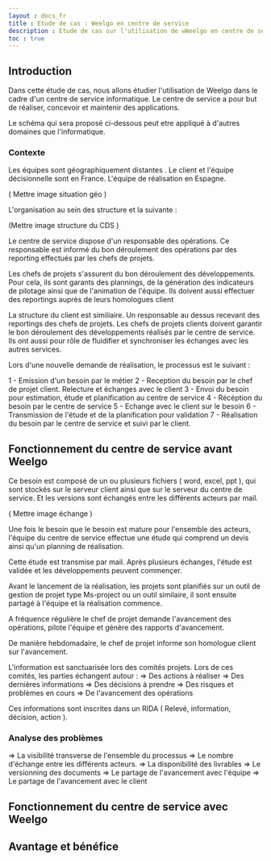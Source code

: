 ```yaml
---
layout : docs_fr
title : Etude de cas : Weelgo en centre de service
description : Etude de cas sur l'utilisation de wWeelgo en centre de service
toc : true
---
```


## Introduction

Dans cette étude de cas, nous allons étudier l'utilisation de Weelgo dans le cadre d'un centre de service informatique. 
Le centre de service a pour but de réaliser, concevoir et maintenir des applications. 

Le schéma qui sera proposé ci-dessous peut etre appliqué à d'autres domaines que l'informatique. 

### Contexte

Les équipes sont géographiquement distantes . Le client et l'équipe décisionnelle sont en France. L'équipe de réalisation en Espagne. 

( Mettre image situation géo ) 

L'organisation au sein des structure et la suivante : 

(Mettre image structure du CDS ) 

Le centre de service dispose d'un responsable des opérations. Ce responsable est informé du bon déroulement des opérations par des reporting effectués par les chefs de projets. 

Les chefs de projets s'assurent du bon déroulement des développements. Pour cela, ils sont garants des plannings, de la génération des indicateurs de pilotage ainsi que de l'animation de l'équipe. Ils doivent aussi effectuer des reportings auprès de leurs homologues client 

La structure du client est similiaire. Un responsable au dessus recevant des reportings des chefs de projets. Les chefs de projets clients doivent garantir le bon déroulement des développements réalisés par le centre de service. Ils ont aussi pour rôle de fluidifier et synchroniser les échanges avec les autres services.

Lors d'une nouvelle demande de réalisation, le processus est le suivant : 

1 - Emission d'un besoin par le métier
2 - Reception du besoin par le chef de projet client. Relecture et échanges avec le client
3 - Envoi du besoin pour estimation, étude et planification au centre de service 
4 - Récéption du besoin par le centre de service
5 - Echange avec le client sur le besoin 
6 - Transmission de l'étude et de la planification pour validation 
7 - Réalisation du besoin par le centre de service et suivi par le client. 


## Fonctionnement du centre de service avant Weelgo


Ce besoin est composé de un ou plusieurs fichiers ( word, excel, ppt ), qui sont stockés sur le serveur client ainsi que sur le serveur du centre de service. Et les versions sont échangés entre les différents acteurs par mail. 

( Mettre image échange )


Une fois le besoin que le besoin est mature pour l'ensemble des acteurs, l'équipe du centre de service effectue une étude qui comprend un devis ainsi qu'un planning de réalisation. 

Cette étude est transmise par mail. Après plusieurs échanges, l'étude est validée et les développements peuvent commençer.

Avant le lancement de la réalisation, les projets sont planifiés sur un outil de gestion de projet type Ms-project ou un outil similaire, il sont ensuite partagé à l'équipe et la réalisation commence. 

A fréquence régulière le chef de projet demande l'avancement des opérations, pilote l'équipe et génère des rapports d'avancement. 

De manière hebdomadaire, le chef de projet informe son homologue client sur l'avancement. 

L'information est sanctuarisée lors des comités projets. Lors de ces comités, les parties échangent autour : 
=> Des actions à réaliser
=> Des dernières informations 
=> Des décisions à prendre
=> Des risques et problèmes en cours 
=> De l'avancement des opérations

Ces informations sont inscrites dans un RIDA ( Relevé, information, décision, action ).


### Analyse des problèmes 

=> La visibilité transverse de l'ensemble du processus 
=> Le nombre d'échange entre les différents acteurs. 
=> La disponibilité des livrables
=> Le versionning des documents
=> Le partage de l'avancement avec l'équipe
=> Le partage de l'avancement avec le client



## Fonctionnement du centre de service avec Weelgo

## Avantage et bénéfice
